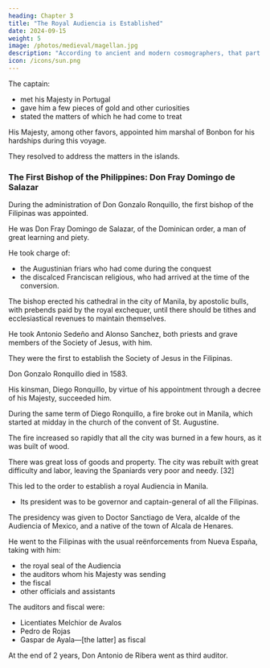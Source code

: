 ```yaml
---
heading: Chapter 3
title: "The Royal Audiencia is Established"
date: 2024-09-15
weight: 5
image: /photos/medieval/magellan.jpg
description: "According to ancient and modern cosmographers, that part of the world called Asia has adjacent to it a multitude of greater and lesser islands"
icon: /icons/sun.png
---
```



The captain:
- met his Majesty in Portugal
- gave him a few pieces of gold and other curiosities 
- stated the matters of which he had come to treat

His Majesty, among other favors, appointed him marshal of Bonbon for his hardships during this voyage.

They resolved to address the matters in the islands. 


### The First Bishop of the Philippines: Don Fray Domingo de Salazar

During the administration of Don Gonzalo Ronquillo, the first bishop of the Filipinas was appointed.

He was Don Fray Domingo de Salazar, of the Dominican order, a man of great learning and piety. 

<!-- As soon as he arrived in the islands, he took upon himself the management and jurisdiction of ecclesiastical affairs, which were at first in -->

He took charge of:
- the Augustinian friars who had come during the conquest
- the discalced Franciscan religious, who had arrived at the time of the conversion. 

The bishop erected his cathedral in the city of Manila, by apostolic bulls, with prebends paid by the royal exchequer, until there should be tithes and ecclesiastical revenues to maintain themselves. 

<!-- Moreover, he provided whatever else was necessary for the service and decoration of the church, and for the divine worship which is celebrated there with great solemnity and display.  -->

He took Antonio Sedeño and Alonso Sanchez, both priests and grave members of the Society of Jesus, with him. 

They were the first to establish the Society of Jesus in the Filipinas.

<!-- , which, since that time, has been steadily growing, to the great profit and fruit of the teaching and conversion of the natives, consolation of the Spaniards, and the education and teaching of their children in the studies which they pursue. -->

Don Gonzalo Ronquillo died in 1583.

<!-- , and his body was buried in the monastery of St. Augustine in Manila. -->

His kinsman, Diego Ronquillo, by virtue of his appointment through a decree of his Majesty, succeeded him.

<!-- in the governorship; this man continued what Don Gonzalo had commenced, especially in the assistance for Maluco and pacification for other islands. -->

During the same term of Diego Ronquillo, a fire broke out in Manila, which started at midday in the church of the convent of St. Augustine.

 <!-- while the doors of the church were closed. -->

The fire increased so rapidly that all the city was burned in a few hours, as it was built of wood. 

There was great loss of goods and property. The city was rebuilt with great difficulty and labor, leaving the Spaniards very poor and needy. [32]

This led to the order to establish a royal Audiencia in Manila.
- Its president was to be governor and captain-general of all the Filipinas. 

 <!-- main result of the matters treated at court by Mariscal Gabriel de Ribera was (although at that time the death of Governor Don Gonzalo Ronquillo was unknown)   -->

<!-- In view of this, the necessary instructions were issued, and  -->

The presidency was given to Doctor Sanctiago de Vera, alcalde of the Audiencia of Mexico, and a native of the town of Alcala de Henares. 

He went to the Filipinas with the usual reënforcements from Nueva España, taking with him:
- the royal seal of the Audiencia
- the auditors whom his Majesty was sending
- the fiscal
- other officials and assistants

The auditors and fiscal were:
- Licentiates Melchior de Avalos
- Pedro de Rojas
- Gaspar de Ayala—[the latter] as fiscal

At the end of 2 years, Don Antonio de Ribera went as third auditor.

<!-- Of the administration of Doctor Sanctiago de Vera, and of the establishment of the Manila Audiencia, and until its suppression; and of events during his term. -->
